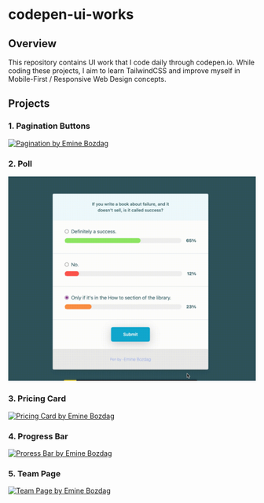 # codepen-ui-works

## Overview

This repository contains UI work that I code daily through codepen.io. While coding these projects, I aim to learn TailwindCSS and improve myself in Mobile-First / Responsive Web Design concepts.

## Projects

### 1. Pagination Buttons

[![Pagination by Emine Bozdag](assets/pagination.gif)](https://codepen.io/eminebozdag/full/yLqbggX)

### 2. Poll

[![Poll by Emine Bozdag](assets/poll.gif)](https://codepen.io/eminebozdag/full/zYLwJWg)

### 3. Pricing Card

[![Pricing Card by Emine Bozdag](assets/pricing-card.gif)](https://codepen.io/eminebozdag/full/oNMwzmx)

### 4. Progress Bar

[![Proress Bar by Emine Bozdag](assets/progress-bar.gif)](https://codepen.io/eminebozdag/full/wvxeNvy)

### 5. Team Page

[![Team Page by Emine Bozdag](assets/team-page.gif)](https://codepen.io/eminebozdag/full/ZEjJBLN)

